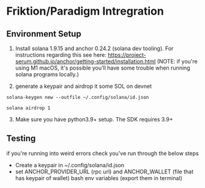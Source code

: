 # Friktion/Paradigm Intregration

## Environment Setup

1. Install solana 1.9.15 and anchor 0.24.2 (solana dev tooling). For instructions regarding this see here: https://project-serum.github.io/anchor/getting-started/installation.html
    (NOTE: if you're using M1 macOS, it's possible you'll have some trouble when running solana programs locally.)

2. generate a keypair and airdrop it some SOL on devnet

```solana-keygen new --outfile ~/.config/solana/id.json```

```solana airdrop 1```

3. Make sure you have python3.9+ setup. The SDK requires 3.9+

## Testing

if you're running into weird errors check you've run through the below steps
- Create a keypair in ~/.config/solana/id.json
- set ANCHOR_PROVIDER_URL (rpc url) and ANCHOR_WALLET (file that has keypair of wallet) bash env variables (export them in terminal)

